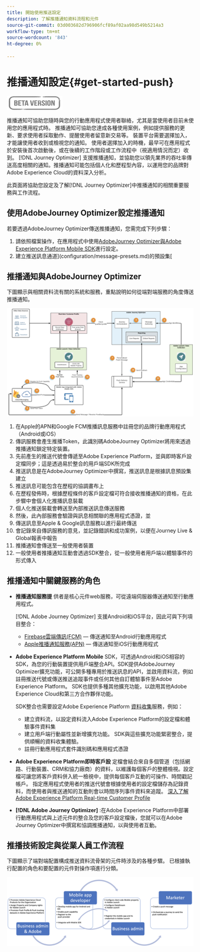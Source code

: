 ```yaml
---
title: 開始使用推送設定
description: 了解推播通知資料流程和元件
source-git-commit: 03d003682d796906fcf89af02aa98d549b5214a3
workflow-type: tm+mt
source-wordcount: '843'
ht-degree: 0%

---
```


# 推播通知設定{#get-started-push}

![](assets/do-not-localize/badge.png)

推播通知可協助您隨時與您的行動應用程式使用者聯絡，尤其是當使用者目前未使用您的應用程式時。 推播通知可協助您達成各種使用案例，例如提供服務的更新、要求使用者採取動作、提醒使用者留意新交易等。 裝置平台需要選擇加入，才能讓使用者收到或檢視您的通知。 使用者選擇加入的時機，最早可在應用程式於安裝後首次啟動後，或在後續的工作階段或工作流程中（視適用情況而定）收到。 [!DNL Journey Optimizer] 支援推播通知，並協助您以領先業界的吞吐率傳送高度相關的通知。推播通知可能包括個人化和歷程型內容，以運用您的品牌對Adobe Experience Cloud的資料深入分析。

此頁面將協助您設定及了解[!DNL Journey Optimizer]中推播通知的相關重要服務與工作流程。

## 使用AdobeJourney Optimizer設定推播通知

若要透過AdobeJourney Optimizer傳送推播通知，您需完成下列步驟：

1. 請依照檔案操作，在應用程式中使用[AdobeJourney Optimizer與Adobe Experience Platform Mobile SDK](https://aep-sdks.gitbook.io/docs/beta/adobe-journey-optimizer)進行設定。
1. 建立推送訊息通道](configuration/message-presets.md)的預設集[

## 推播通知與AdobeJourney Optimizer

下圖顯示與相關資料流有關的系統和服務，重點說明如何從端對端服務的角度傳送推播通知。

![](assets/push-flow.png)

1. 在Apple的APN和Google FCM推播訊息服務中註冊您的品牌行動應用程式（Android或iOS）
1. 傳訊服務會產生推播Token，此識別碼AdobeJourney Optimizer將用來透過推播通知鎖定特定裝置。
1. 先前產生的推送代號會傳遞至Adobe Experience Platform，並與即時客戶設定檔同步；這是透過易於整合的用戶端SDK所完成
1. 推送訊息是在AdobeJourney Optimizer中撰寫，推送訊息是根據訊息預設集建立
1. 推送訊息可能包含在歷程的協調畫布上
1. 在歷程發佈時，根據歷程條件的客戶設定檔可符合接收推播通知的資格，在此步驟中會個人化推播訊息裝載
1. 個人化推送裝載會轉送至內部推送訊息傳送服務
1. 然後，此內部服務會驗證與訊息相關聯的應用程式憑證，並
1. 傳送訊息至Apple &amp; Google訊息服務以進行最終傳送
1. 會記錄來自傳訊服務的意見，並記錄錯誤和成功案例，以便在Journey Live &amp; Global報表中報告
1. 推播通知會傳送至一般使用者裝置
1. 一般使用者推播通知互動會透過SDK整合，從一般使用者用戶端以體驗事件的形式傳入

## 推播通知中關鍵服務的角色

* **推播通知服務提** 供者是核心元件web服務，可從遠端伺服器傳送通知至行動應用程式。

   [!DNL Adobe Journey Optimizer]  支援Android和iOS平台，因此可與下列項目整合：
   * [Firebase雲端傳訊(FCM)](https://firebase.google.com/docs/cloud-messaging)  — 傳送通知至Android行動應用程式
   * [Apple推播通知服務(APN)](https://developer.apple.com/library/archive/documentation/NetworkingInternet/Conceptual/RemoteNotificationsPG/APNSOverview.html)  — 傳送通知至iOS行動應用程式

* **Adobe Experience Platform Mobile** SDK，可透過Android和iOS相容的SDK，為您的行動裝置提供用戶端整合API。SDK提供AdobeJourney Optimizer擴充功能，可公開多種專用於推送訊息的API，並啟用資料流，例如註冊推送代號或傳送推送追蹤事件或任何其他自訂體驗事件至Adobe Experience Platform。 SDK也提供多種其他擴充功能，以啟用其他Adobe Experience Cloud和第三方合作夥伴功能。

   SDK整合也需要設定Adobe Experience Platform [資料收集](https://experienceleague.adobe.com/docs/launch/using/home.html)服務，例如：

   * 建立資料流，以設定資料流入Adobe Experience Platform的設定檔和體驗事件資料集
   * 建立用戶端行動屬性並新增擴充功能。 SDK與這些擴充功能緊密整合，提供順暢的資料收集體驗。
   * 註冊行動應用程式套件識別碼和應用程式憑證

* **Adobe Experience Platform即時客戶設**  定檔會結合來自多個管道（包括網路、行動裝置、CRM和協力廠商）的資料，以維護每個客戶的整體檢視。設定檔可讓您將客戶資料併入統一檢視中，提供每個客戶互動的可操作、時間戳記帳戶。 指定應用程式使用者的推送代號會根據使用者的設定檔儲存為記錄資料，而使用者與推送通知的互動則會以時間序列事件資料來追蹤。 [深入了解Adobe Experience Platform Real-time Customer Profile](https://experienceleague.adobe.com/docs/experience-platform/profile/home.html)

* **[!DNL Adobe Journey Optimizer]** :在Adobe Experience Platform中部署行動應用程式與上述元件的整合及您的客戶設定檔後，您就可以在Adobe Journey Optimizer中撰寫和協調推播通知，以與使用者互動。

## 推播技術設定與從業人員工作流程

下圖顯示了端對端配置構成推送資料流骨架的元件時涉及的各種步驟。 已根據執行配置的角色和要配置的元件對操作項進行分類。

![](assets/user-flow.png)

